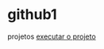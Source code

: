# github1
 projetos
<a href="https://joaoroqueneto.github.io/github1/youtube/projeto/index.html">executar o projeto </a>